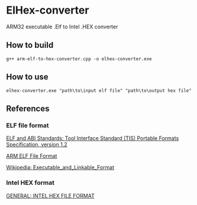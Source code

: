 # ElHex-converter
ARM32 executable .Elf to Intel .HEX converter

## How to build
`g++ arm-elf-to-hex-converter.cpp -o elhex-converter.exe`

## How to use
`elhex-converter.exe "path\to\input elf file" "path\to\output hex file"`

## References
### ELF file format
[ELF and ABI Standards: Tool Interface Standard (TIS) Portable Formats Specification, version 1.2](https://refspecs.linuxfoundation.org/elf/elf.pdf)

[ARM ELF File Format](http://infocenter.arm.com/help/topic/com.arm.doc.dui0101a/DUI0101A_Elf.pdf)

[Wikipedia: Executable_and_Linkable_Format](https://en.wikipedia.org/wiki/Executable_and_Linkable_Format)

### Intel HEX format
[GENERAL: INTEL HEX FILE FORMAT](http://www.keil.com/support/docs/1584/)

